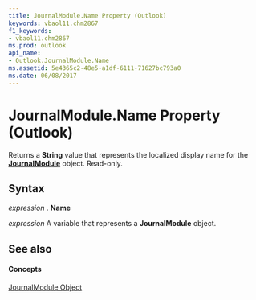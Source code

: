 ```yaml
---
title: JournalModule.Name Property (Outlook)
keywords: vbaol11.chm2867
f1_keywords:
- vbaol11.chm2867
ms.prod: outlook
api_name:
- Outlook.JournalModule.Name
ms.assetid: 5e4365c2-48e5-a1df-6111-71627bc793a0
ms.date: 06/08/2017
---
```



# JournalModule.Name Property (Outlook)

Returns a  **String** value that represents the localized display name for the **[JournalModule](journalmodule-object-outlook.md)** object. Read-only.


## Syntax

 _expression_ . **Name**

 _expression_ A variable that represents a **JournalModule** object.


## See also


#### Concepts


[JournalModule Object](journalmodule-object-outlook.md)

